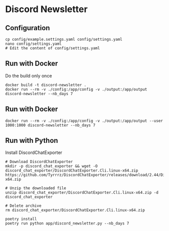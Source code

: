 # Discord Newsletter

## Configuration

```shell
cp config/example.settings.yaml config/settings.yaml
nano config/settings.yaml
# Edit the content of config/settings.yaml
```

## Run with Docker

Do the build only once
```shell
docker build -t discord-newsletter .
docker run --rm -v ./config:/app/config -v ./output:/app/output discord-newsletter --nb_days 7
```

## Run with Docker
    
```shell
docker run --rm -v ./config:/app/config -v ./output:/app/output --user 1000:1000 discord-newsletter --nb_days 7
```

## Run with Python

Install DiscordChatExporter
```shell
# Download DiscordChatExporter
mkdir -p discord_chat_exporter && wget -O discord_chat_exporter/DiscordChatExporter.Cli.linux-x64.zip https://github.com/Tyrrrz/DiscordChatExporter/releases/download/2.44/DiscordChatExporter.Cli.linux-x64.zip

# Unzip the downloaded file
unzip discord_chat_exporter/DiscordChatExporter.Cli.linux-x64.zip -d discord_chat_exporter

# Delete archive
rm discord_chat_exporter/DiscordChatExporter.Cli.linux-x64.zip
```

```shell
poetry install
poetry run python app/discord_newsletter.py --nb_days 7
```